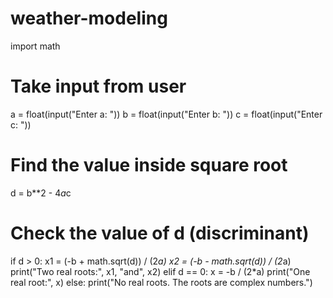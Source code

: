 # weather-modeling
import math

# Take input from user
a = float(input("Enter a: "))
b = float(input("Enter b: "))
c = float(input("Enter c: "))

# Find the value inside square root
d = b**2 - 4*a*c

# Check the value of d (discriminant)
if d > 0:
    x1 = (-b + math.sqrt(d)) / (2*a)
    x2 = (-b - math.sqrt(d)) / (2*a)
    print("Two real roots:", x1, "and", x2)
elif d == 0:
    x = -b / (2*a)
    print("One real root:", x)
else:
    print("No real roots. The roots are complex numbers.")